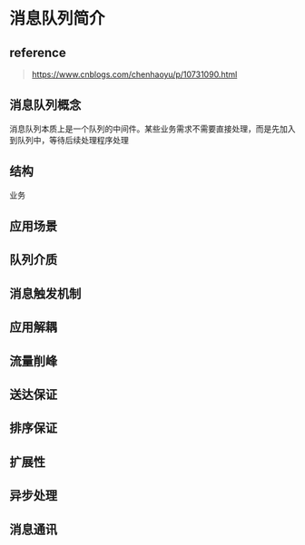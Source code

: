 # 消息队列简介

## reference

> https://www.cnblogs.com/chenhaoyu/p/10731090.html

## 消息队列概念

消息队列本质上是一个队列的中间件。某些业务需求不需要直接处理，而是先加入到队列中，等待后续处理程序处理

## 结构

业务

## 应用场景

## 队列介质

## 消息触发机制

## 应用解耦

## 流量削峰

## 送达保证

## 排序保证

## 扩展性

## 异步处理

## 消息通讯

